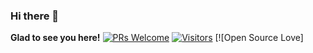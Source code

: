 ### Hi there 👋
**Glad to see you here!** 
[![PRs Welcome](https://img.shields.io/badge/PRs-welcome-brightgreen.svg?style=flat&logo=github)](https://github.com/rakheshthayyur) [![Visitors](https://visitor-badge.glitch.me/badge?page_id=rakheshthayyur.visitor-badge)](https://github.com/rakheshthayyur) [![Open Source Love]
